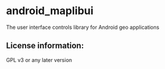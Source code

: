 android_maplibui
================

The user interface controls library for Android geo applications


License information:
-------------
GPL v3 or any later version
